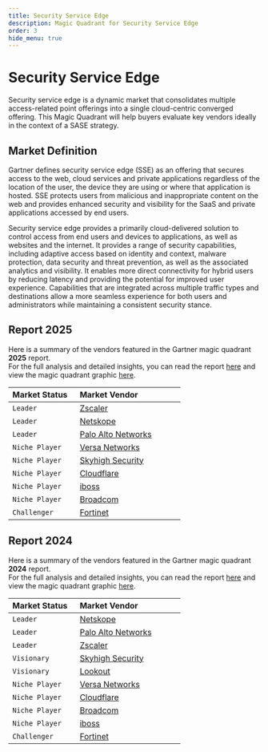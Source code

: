 ```yaml
---
title: Security Service Edge
description: Magic Quadrant for Security Service Edge
order: 3
hide_menu: true
---
```


# Security Service Edge

Security service edge is a dynamic market that consolidates multiple access-related point offerings into a single cloud-centric converged offering. This Magic Quadrant will help buyers evaluate key vendors ideally in the context of a SASE strategy.

## Market Definition

Gartner defines security service edge (SSE) as an offering that secures access to the web, cloud services and private applications regardless of the location of the user, the device they are using or where that application is hosted. SSE protects users from malicious and inappropriate content on the web and provides enhanced security and visibility for the SaaS and private applications accessed by end users.

Security service edge provides a primarily cloud-delivered solution to control access from end users and devices to applications, as well as websites and the internet. It provides a range of security capabilities, including adaptive access based on identity and context, malware protection, data security and threat prevention, as well as the associated analytics and visibility. It enables more direct connectivity for hybrid users by reducing latency and providing the potential for improved user experience. Capabilities that are integrated across multiple traffic types and destinations allow a more seamless experience for both users and administrators while maintaining a consistent security stance.

## Report 2025

Here is a summary of the vendors featured in the Gartner magic quadrant **2025** report. <br/>For the full analysis and detailed insights, you can read the report
<a href="/docs/2025/security-service-edge.pdf" target="_blank" rel="noopener noreferrer">here</a>
and view the magic quadrant graphic
<a href="/docs/2025/security-service-edge.png" target="_blank" rel="noopener noreferrer">here</a>.

| Market Status   | Market Vendor                                        |
| --------------- | ---------------------------------------------------- |
| `Leader`        | [Zscaler](/vendors/zscaler.md)                       |
| `Leader`        | [Netskope](/vendors/netskope.md)                     |
| `Leader`        | [Palo Alto Networks](/vendors/palo-alto-networks.md) |
| `Niche Player`  | [Versa Networks](/vendors/versa-networks.md)         |
| `Niche Player`  | [Skyhigh Security](/vendors/skyhigh-security.md)     |
| `Niche Player`  | [Cloudflare](/vendors/cloudflare.md)                 |
| `Niche Player`  | [iboss](/vendors/iboss.md)                           |
| `Niche Player`  | [Broadcom](/vendors/broadcom.md)                     |
| `Challenger`    | [Fortinet](/vendors/fortinet.md)                     |

## Report 2024

Here is a summary of the vendors featured in the Gartner magic quadrant **2024** report. <br/>For the full analysis and detailed insights, you can read the report
<a href="/docs/2024/security-service-edge.pdf" target="_blank" rel="noopener noreferrer">here</a>
and view the magic quadrant graphic
<a href="/docs/2024/security-service-edge.png" target="_blank" rel="noopener noreferrer">here</a>.

| Market Status   | Market Vendor                                        |
| --------------- | ---------------------------------------------------- |
| `Leader`        | [Netskope](/vendors/netskope.md)                     |
| `Leader`        | [Palo Alto Networks](/vendors/palo-alto-networks.md) |
| `Leader`        | [Zscaler](/vendors/zscaler.md)                       |
| `Visionary`     | [Skyhigh Security](/vendors/skyhigh-security.md)     |
| `Visionary`     | [Lookout](/vendors/lookout.md)                       |
| `Niche Player`  | [Versa Networks](/vendors/versa-networks.md)         |
| `Niche Player`  | [Cloudflare](/vendors/cloudflare.md)                 |
| `Niche Player`  | [Broadcom](/vendors/broadcom.md)                     |
| `Niche Player`  | [iboss](/vendors/iboss.md)                           |
| `Challenger`    | [Fortinet](/vendors/fortinet.md)                     |
